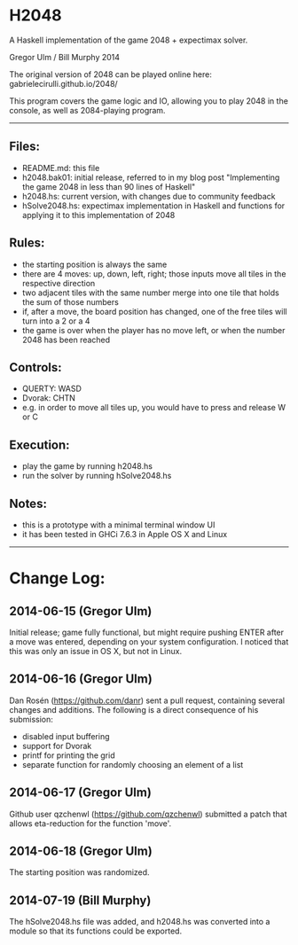 H2048
=====
A Haskell implementation of the game 2048 + expectimax solver.

Gregor Ulm / Bill Murphy
2014


The original version of 2048 can be played online here:
gabrielecirulli.github.io/2048/

This program covers the game logic and IO, allowing you to
play 2048 in the console, as well as 2084-playing program.

***********************************************************

Files:
-----
- README.md: this file
- h2048.bak01: initial release, referred to in my blog post
 	"Implementing the game 2048 in less than 90 lines of
	 Haskell"
- h2048.hs: current version, with changes due to community
 	feedback
- hSolve2048.hs: expectimax implementation in Haskell and
    functions for applying it to this implementation of
    2048

Rules:
-----
- the starting position is always the same
- there are 4 moves: up, down, left, right; those
    inputs move all tiles in the respective direction
- two adjacent tiles with the same number merge into one
    tile that holds the sum of those numbers
- if, after a move, the board position has changed, one of
    the free tiles will turn into a 2 or a 4
- the game is over when the player has no move left, or
    when the number 2048 has been reached


Controls:
---------
- QUERTY: WASD
- Dvorak: CHTN
- e.g. in order to move all tiles up, you would have to press
	and release W or C


Execution:
----------
- play the game by running h2048.hs
- run the solver by running hSolve2048.hs


Notes:
------
- this is a prototype with a minimal terminal window UI
- it has been tested in GHCi 7.6.3 in Apple OS X and Linux

***********************************************************

Change Log:
===========

2014-06-15 (Gregor Ulm)
-----------------------
Initial release; game fully functional, but might require
pushing ENTER after a move was entered, depending on your
system configuration. I noticed that this was only an issue
in OS X, but not in Linux.

2014-06-16 (Gregor Ulm)
-----------------------
Dan Rosén (https://github.com/danr) sent a pull request,
containing several changes and additions. The following is a
direct consequence of his submission:
- disabled input buffering
- support for Dvorak
- printf for printing the grid
- separate function for randomly choosing an element of a list

2014-06-17 (Gregor Ulm)
-----------------------
Github user qzchenwl (https://github.com/qzchenwl) submitted a
patch that allows eta-reduction for the function 'move'.

2014-06-18 (Gregor Ulm)
-----------------------
The starting position was randomized.

2014-07-19 (Bill Murphy)
------------------------
The hSolve2048.hs file was added, and h2048.hs was converted
into a module so that its functions could be exported.
